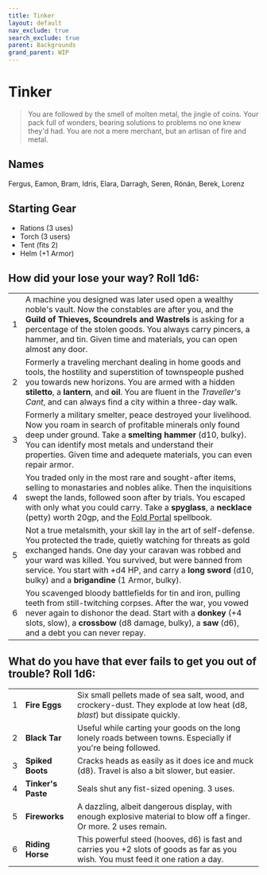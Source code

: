 ```yaml
---
title: Tinker
layout: default
nav_exclude: true
search_exclude: true
parent: Backgrounds
grand_parent: WIP
---
```


# Tinker

> You are followed by the smell of molten metal, the jingle of coins. Your pack full of wonders, bearing solutions to problems no one knew they'd had. You are not a mere merchant, but an artisan of fire and metal. 

## Names
Fergus, Eamon, Bram, Idris, Elara, Darragh, Seren, Rónán, Berek, Lorenz

## Starting Gear

- Rations (3 uses)
- Torch (3 users)
- Tent (fits 2)
- Helm (+1 Armor)

## How did your lose your way? Roll 1d6:

|     |                                                                                                                                                                                                                                                                                                                                                                   |
| --- | ----------------------------------------------------------------------------------------------------------------------------------------------------------------------------------------------------------------------------------------------------------------------------------------------------------------------------------------------------------------- |
| 1   | A machine you designed was later used open a wealthy noble's vault. Now the constables are after you, and the **Guild of Thieves, Scoundrels and Wastrels** is asking for a percentage of the stolen goods. You always carry pincers, a hammer, and tin. Given time and materials, you can open almost any door.                                                  |
| 2   | Formerly a traveling merchant dealing in home goods and tools, the hostility and superstition of townspeople pushed you towards new horizons. You are armed with a hidden **stiletto**, a **lantern**, and **oil**. You are fluent in the _Traveller's Cant_, and can always find a city within a three-day walk.                                                 |
| 3   | Formerly a military smelter, peace destroyed your livelihood. Now you roam in search of profitable minerals only found deep under ground. Take a **smelting hammer** (d10, bulky). You can identify most metals and understand their properties. Given time and adequete materials, you can even repair armor.                                                    |
| 4   | You traded only in the most rare and sought-after items, selling to monastaries and nobles alike. Then the inquisitions swept the lands, followed soon after by trials. You escaped with only what you could carry. Take a **spyglass**, a **necklace** (petty) worth 20gp, and the [Fold Portal](https://cairnrpg.com/resources/more-spellbooks/#fold-portal) spellbook.     |
| 5   | Not a true metalsmith, your skill lay in the art of self-defense. You protected the trade, quietly watching for threats as gold exchanged hands. One day your caravan was robbed and your ward was killed. You survived, but were banned from service. You start with +d4 HP, and carry a **long sword** (d10, bulky) and a **brigandine** (1 Armor, bulky). |
| 6   | You scavenged bloody battlefields for tin and iron, pulling teeth from still-twitching corpses. After the war, you vowed never again to dishonor the dead. Start with a **donkey** (+4 slots, slow), a **crossbow** (d8 damage, bulky), a **saw** (d6), and a debt you can never repay.                                                                           |

## What do you have that ever fails to get you out of trouble? Roll 1d6:

|     |                    |                                                                                                                                   |
| --- | ------------------ | --------------------------------------------------------------------------------------------------------------------------------- |
| 1   | **Fire Eggs**      | Six small pellets made of sea salt, wood, and crockery-dust. They explode at low heat (d8, _blast_) but dissipate quickly.        |
| 2   | **Black Tar**      | Useful while carting your goods on the long lonely roads between towns. Especially if you're being followed.                      |
| 3   | **Spiked Boots**   | Cracks heads as easily as it does ice and muck (d8). Travel is also a bit slower, but easier.                                     |
| 4   | **Tinker's Paste** | Seals shut any fist-sized opening. 3 uses.                                                                                        |
| 5   | **Fireworks**      | A dazzling, albeit dangerous display, with enough explosive material to blow off a finger. Or more. 2 uses remain.                |
| 6   | **Riding Horse**   | This powerful steed (hooves, d6) is fast and carries you +2 slots of goods as far as you wish. You must feed it one ration a day. |

